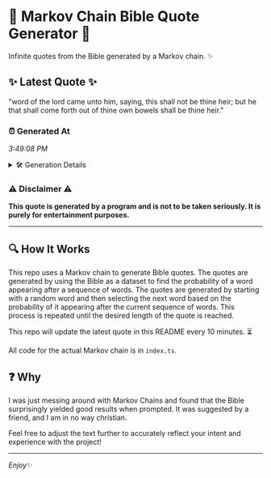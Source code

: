 # 📖 Markov Chain Bible Quote Generator 📖

Infinite quotes from the Bible generated by a Markov chain. ✨

## ✨ Latest Quote ✨
"word of the lord came unto him, saying, this shall not be thine heir; but he that shall come forth out of thine own bowels shall be thine heir."

### ⏰ Generated At
*3:49:08 PM*

<details>
    <summary>🛠️ Generation Details</summary>
    <p>
        <strong>🌱 Seed:</strong> word<br>
        <strong>🔄 Iterations:</strong> 28<br>
        <strong>📜 Context History:</strong><br>[ word ]: of<br>[ word, of ]: the<br>[ word, of, the ]: lord<br>[ word, of, the, lord ]: came<br>[ word, of, the, lord, came ]: unto<br>[ word, of, the, lord, came, unto ]: him,<br>[ of, the, lord, came, unto, him, ]: saying,<br>[ the, lord, came, unto, him,, saying, ]: this<br>[ lord, came, unto, him,, saying,, this ]: shall<br>[ came, unto, him,, saying,, this, shall ]: not<br>[ unto, him,, saying,, this, shall, not ]: be<br>[ him,, saying,, this, shall, not, be ]: thine<br>[ saying,, this, shall, not, be, thine ]: heir;<br>[ this, shall, not, be, thine, heir; ]: but<br>[ shall, not, be, thine, heir;, but ]: he<br>[ not, be, thine, heir;, but, he ]: that<br>[ be, thine, heir;, but, he, that ]: shall<br>[ thine, heir;, but, he, that, shall ]: come<br>[ heir;, but, he, that, shall, come ]: forth<br>[ but, he, that, shall, come, forth ]: out<br>[ he, that, shall, come, forth, out ]: of<br>[ that, shall, come, forth, out, of ]: thine<br>[ shall, come, forth, out, of, thine ]: own<br>[ come, forth, out, of, thine, own ]: bowels<br>[ forth, out, of, thine, own, bowels ]: shall<br>[ out, of, thine, own, bowels, shall ]: be<br>[ of, thine, own, bowels, shall, be ]: thine<br>[ thine, own, bowels, shall, be, thine ]: heir.<br>
    </p>
</details>

### ⚠️ Disclaimer ⚠️
**This quote is generated by a program and is not to be taken seriously. It is purely for entertainment purposes.**

---

## 🔍 How It Works

This repo uses a Markov chain to generate Bible quotes. The quotes are generated by using the Bible as a dataset to find the probability of a word appearing after a sequence of words. The quotes are generated by starting with a random word and then selecting the next word based on the probability of it appearing after the current sequence of words. This process is repeated until the desired length of the quote is reached.

This repo will update the latest quote in this README every 10 minutes. ⏳

All code for the actual Markov chain is in `index.ts`.

## ❓ Why

I was just messing around with Markov Chains and found that the Bible surprisingly yielded good results when prompted. 
It was suggested by a friend, and I am in no way christian.

Feel free to adjust the text further to accurately reflect your intent and experience with the project!

---

*Enjoy*✨
